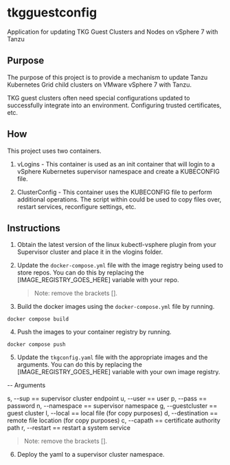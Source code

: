 # tkgguestconfig
Application for updating TKG Guest Clusters and Nodes on vSphere 7 with Tanzu

## Purpose

The purpose of this project is to provide a mechanism to update Tanzu Kubernetes
Grid child clusters on VMware vSphere 7 with Tanzu.

TKG guest clusters often need special configurations updated to successfully
integrate into an environment. Configuring trusted certificates, etc.

## How

This project uses two containers.

1. vLogins - This container is used as an init container that will login to a
   vSphere Kubernetes supervisor namespace and create a KUBECONFIG file. 

2. ClusterConfig - This container uses the KUBECONFIG file to perform additional
   operations. The script within could be used to copy files over, restart
   services, reconfigure settings, etc.

## Instructions

1. Obtain the latest version of the linux kubectl-vsphere plugin from your
   Supervisor cluster and place it in the vlogins folder.

2. Update the `docker-compose.yml` file with the image registry being used to
   store repos. You can do this by replacing the [IMAGE_REGISTRY_GOES_HERE]
   variable with your repo.
   
   > Note: remove the brackets [].

3. Build the docker images using the `docker-compose.yml` file by running.

``` 
docker compose build
```

4. Push the images to your container registry by running.

``` 
docker compose push
```

5. Update the `tkgconfig.yaml` file with the appropriate images and the arguments.
   You can do this by replacing the [IMAGE_REGISTRY_GOES_HERE] variable with
   your own image registry.

-- Arguments

s, --sup == supervisor cluster endpoint
u, --user == user
p, --pass == password
n, --namespace == supervisor namespace
g, --guestcluster == guest cluster
l, --local == local file (for copy purposes)
d, --destination == remote file location (for copy purposes)
c, --capath == certificate authority path
r, --restart == restart a system service

> Note: remove the brackets [].

6. Deploy the yaml to a supervisor cluster namespace.